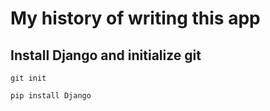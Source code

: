 # My history of writing this app

## Install Django and initialize git

```git init```

```pip install Django```
